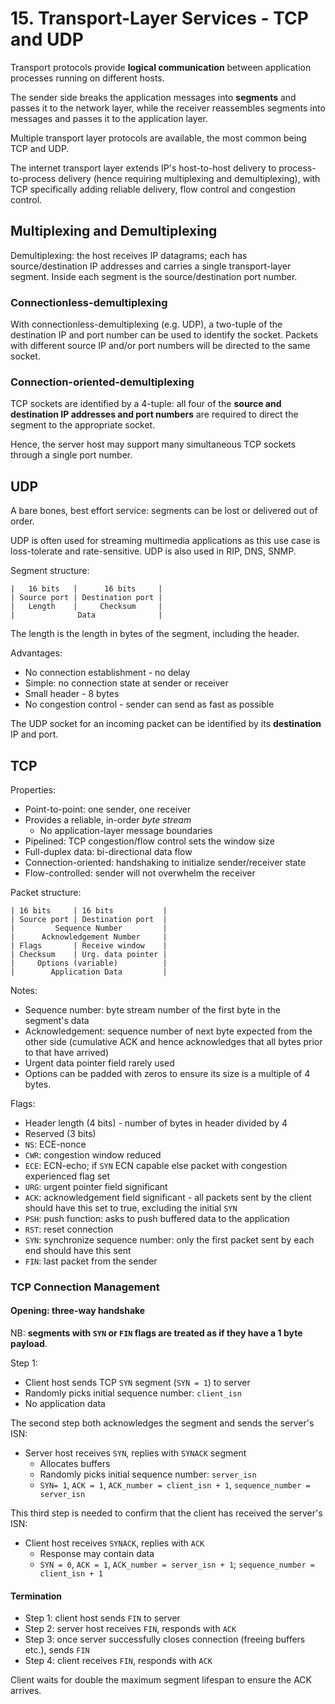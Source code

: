 # 15. Transport-Layer Services - TCP and UDP

Transport protocols provide **logical communication** between application processes running on different hosts.

The sender side breaks the application messages into **segments** and passes it to the network layer, while the receiver reassembles segments into messages and passes it to the application layer.

Multiple transport layer protocols are available, the most common being TCP and UDP.

The internet transport layer extends IP's host-to-host delivery to process-to-process delivery (hence requiring multiplexing and demultiplexing), with TCP specifically adding reliable delivery, flow control and congestion control.

## Multiplexing and Demultiplexing

Demultiplexing: the host receives IP datagrams; each has source/destination IP addresses and carries a single transport-layer segment. Inside each segment is the source/destination port number.

### Connectionless-demultiplexing

With connectionless-demultiplexing (e.g. UDP), a two-tuple of the destination IP and port number can be used to identify the socket. Packets with different source IP and/or port numbers will be directed to the same socket.

### Connection-oriented-demultiplexing

TCP sockets are identified by a 4-tuple: all four of the **source and destination IP addresses and port numbers** are required to direct the segment to the appropriate socket.

Hence, the server host may support many simultaneous TCP sockets through a single port number.

## UDP

A bare bones, best effort service: segments can be lost or delivered out of order.

UDP is often used for streaming multimedia applications as this use case is loss-tolerate and rate-sensitive. UDP is also used in RIP, DNS, SNMP.

Segment structure:

```lang-
|   16 bits   |      16 bits     |
| Source port | Destination port |
|   Length    |     Checksum     |
|              Data              |
```

The length is the length in bytes of the segment, including the header.

Advantages:

- No connection establishment - no delay
- Simple: no connection state at sender or receiver
- Small header - 8 bytes
- No congestion control - sender can send as fast as possible

The UDP socket for an incoming packet can be identified by its **destination** IP and port.

## TCP

Properties:

- Point-to-point: one sender, one receiver
- Provides a reliable, in-order *byte stream*
  - No application-layer message boundaries
- Pipelined: TCP congestion/flow control sets the window size
- Full-duplex data: bi-directional data flow
- Connection-oriented: handshaking to initialize sender/receiver state
- Flow-controlled: sender will not overwhelm the receiver

Packet structure:

```
| 16 bits     | 16 bits           |
| Source port | Destination port  |
|         Sequence Number         |
|      Acknowledgement Number     |
| Flags       | Receive window    |
| Checksum    | Urg. data pointer |
|     Options (variable)          |
|        Application Data         |
```

Notes:

- Sequence number: byte stream number of the first byte in the segment's data
- Acknowledgement: sequence number of next byte expected from the other side (cumulative ACK and hence acknowledges that all bytes prior to that have arrived)
- Urgent data pointer field rarely used
- Options can be padded with zeros to ensure its size is a multiple of 4 bytes.

Flags:

- Header length (4 bits) - number of bytes in header divided by 4
- Reserved (3 bits)
- `NS`: ECE-nonce
- `CWR`: congestion window reduced
- `ECE`: ECN-echo; if `SYN` ECN capable else packet with congestion experienced flag set
- `URG`: urgent pointer field significant
- `ACK`: acknowledgement field significant - all packets sent by the client should have this set to true, excluding the initial `SYN`
- `PSH`: push function: asks to push buffered data to the application
- `RST`: reset connection
- `SYN`: synchronize sequence number: only the first packet sent by each end should have this sent
- `FIN`: last packet from the sender

### TCP Connection Management

#### Opening: three-way handshake

NB: **segments with `SYN` or `FIN` flags are treated as if they have a 1 byte payload**.

Step 1:

- Client host sends TCP `SYN` segment (`SYN = 1`) to server
- Randomly picks initial sequence number: `client_isn`
- No application data

The second step both acknowledges the segment and sends the server's ISN:

- Server host receives `SYN`, replies with `SYNACK` segment
  - Allocates buffers
  - Randomly picks initial sequence number: `server_isn`
  - `SYN= 1`, `ACK = 1`, `ACK_number = client_isn + 1`, `sequence_number = server_isn`

This third step is needed to confirm that the client has received the server's ISN:

- Client host receives `SYNACK`, replies with `ACK`
  - Response may contain data
  - `SYN = 0`, `ACK = 1`, `ACK_number = server_isn + 1`; `sequence_number = client_isn + 1`

#### Termination

- Step 1: client host sends `FIN` to server
- Step 2: server host receives `FIN`, responds with `ACK`
- Step 3: once server successfully closes connection (freeing buffers etc.), sends `FIN`
- Step 4: client receives `FIN`, responds with `ACK`

Client waits for double the maximum segment lifespan to ensure the ACK arrives.
